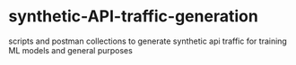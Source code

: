 # synthetic-API-traffic-generation
scripts and postman collections to generate synthetic api traffic for training ML models and general purposes
